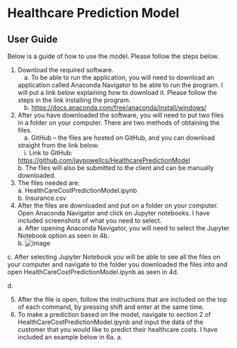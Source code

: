 ﻿# Healthcare Prediction Model
## User Guide<br />
Below is a guide of how to use the model. Please follow the steps below.<br />
1.	Download the required software.<br />
  &emsp;a.	To be able to run the application, you will need to download an application called Anaconda Navigator to be able to run the program. I will put a link below explaining how to download it. Please follow the steps in the link installing the program. <br />
  &emsp;b.	https://docs.anaconda.com/free/anaconda/install/windows/<br />
2.	After you have downloaded the software, you will need to put two files in a folder on your computer. There are two methods of obtaining the files.<br />
  &emsp;a.	GitHub – the files are hosted on GitHub, and you can download straight from the link below.<br />
    &emsp;i.	Link to GitHub: https://github.com/jaypowellcs/HealthcarePredictionModel<br />
  b.	The files will also be submitted to the client and can be manually downloaded. <br />
3.	The files needed are: <br />
  a.	HealthCareCostPredictionModel.ipynb<br />
  b.	Insurance.csv<br />
4.	After the files are downloaded and put on a folder on your computer. Open Anaconda Navigator and click on Jupyter notebooks. I have included screenshots of what you need to select. <br />
  a. After opening Anaconda Navigator, you will need to select the Jupyter Notebook option as seen in 4b. <br />
  b.	 ![image](https://github.com/jaypowellcs/HealthcarePredictionModel/assets/60851811/6cc06115-0973-416b-bc62-7d2af5780e79)<br />

c.	After selecting Jupyter Notebook you will be able to see all the files on your computer and navigate to the folder you downloaded the files into and open HealthCareCostPredictionModel.ipynb as seen in 4d. 

d.	 

5.	After the file is open, follow the instructions that are included on the top of each command, by pressing shift and enter at the same time.
6.	To make a prediction based on the model, navigate to section 2 of HealthCareCostPredictionModel.ipynb and input the data of the customer that you would like to predict their healthcare costs. I have included an example below in 6a. 
a.	 
 
